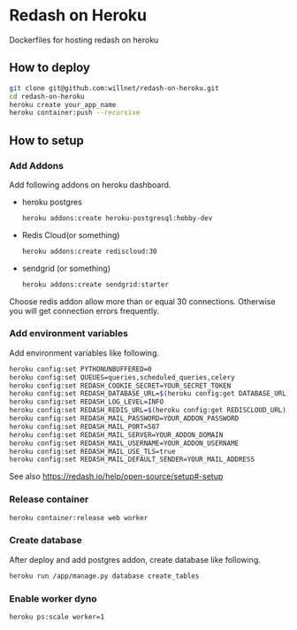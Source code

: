 # Redash on Heroku

Dockerfiles for hosting redash on heroku

## How to deploy

```sh
git clone git@github.com:willnet/redash-on-heroku.git
cd redash-on-heroku
heroku create your_app_name
heroku container:push --recursive
```

## How to setup

### Add Addons

Add following addons on heroku dashboard.

- heroku postgres

    ```sh
    heroku addons:create heroku-postgresql:hobby-dev
    ```

- Redis Cloud(or something)

    ```sh
    heroku addons:create rediscloud:30
    ```

- sendgrid (or something)

    ```sh
    heroku addons:create sendgrid:starter
    ```

Choose redis addon allow more than or equal 30 connections. Otherwise you will get connection errors frequently.

### Add environment variables

Add environment variables like following.

```sh
heroku config:set PYTHONUNBUFFERED=0
heroku config:set QUEUES=queries,scheduled_queries,celery
heroku config:set REDASH_COOKIE_SECRET=YOUR_SECRET_TOKEN
heroku config:set REDASH_DATABASE_URL=$(heroku config:get DATABASE_URL)
heroku config:set REDASH_LOG_LEVEL=INFO
heroku config:set REDASH_REDIS_URL=$(heroku config:get REDISCLOUD_URL)
heroku config:set REDASH_MAIL_PASSWORD=YOUR_ADDON_PASSWORD
heroku config:set REDASH_MAIL_PORT=587
heroku config:set REDASH_MAIL_SERVER=YOUR_ADDON_DOMAIN
heroku config:set REDASH_MAIL_USERNAME=YOUR_ADDON_USERNAME
heroku config:set REDASH_MAIL_USE_TLS=true
heroku config:set REDASH_MAIL_DEFAULT_SENDER=YOUR_MAIL_ADDRESS
```

See also https://redash.io/help/open-source/setup#-setup

### Release container

```sh
heroku container:release web worker
```

### Create database

After deploy and add postgres addon, create database like following.

```sh
heroku run /app/manage.py database create_tables
```

### Enable worker dyno

```sh
heroku ps:scale worker=1
```
